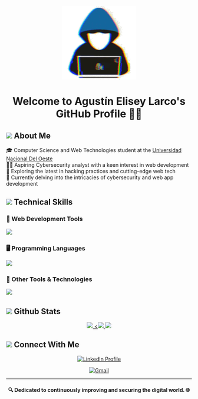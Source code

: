 <p align="center">
  <picture><img src="https://github.com/0xAbdulKhalid/0xAbdulKhalid/raw/main/assets/mdImages/about_me.gif" width = 200px></picture>
</p>

<h1 align="center">Welcome to Agustín Elisey Larco's GitHub Profile 👨‍💼</h1>

##  <img src="https://media.giphy.com/media/Lqo3UBlXeHwZDoebKX/giphy.gif" width="35"> <b> About Me </b>

🎓 Computer Science and Web Technologies student at the [Universidad Nacional Del Oeste](https://uno.edu.ar)<br>
🕵️‍♂️ Aspiring Cybersecurity analyst with a keen interest in web development<br>
🚀 Exploring the latest in hacking practices and cutting-edge web tech<br>
🧩 Currently delving into the intricacies of cybersecurity and web app development<br>

## <img src="https://media.giphy.com/media/bCBZaPWhl515tcyVjo/giphy.gif" width="35"> <b> Technical Skills </b>

### 🔖 Web Development Tools
<p>
  <a href="https://skillicons.dev">
    <img src="https://skillicons.dev/icons?i=html,css,javascript,bootstrap,tailwind,postgres" />
  </a>
</p>

### 🖥️ Programming Languages
<p>
  <a href="https://skillicons.dev">
    <img src="https://skillicons.dev/icons?i=c,java,javascript" />
  </a>
</p>


### 🧰 Other Tools & Technologies
<p>
  <a href="https://skillicons.dev">
    <img src="https://skillicons.dev/icons?i=vscode,eclipse,linux,git" />
  </a>
</p>

## <img src="https://media.giphy.com/media/iY8CRBdQXODJSCERIr/giphy.gif" width="35"><b> Github Stats </b>

<div align="center">
  <a href="https://github.com/EliseyAgustin">
    <img src="https://github-readme-stats.vercel.app/api?username=EliseyAgustin&show_icons=true&theme=graywhite&hide_border=true&count_private=true" width="450"/>
    <<img src="https://github-readme-stats.vercel.app/api/top-langs/?username=EliseyAgustin&theme=graywhite&show_icons=true&hide_border=true&layout=compact" width="450"/>
    <img src="https://github-readme-streak-stats.herokuapp.com/?user=EliseyAgustin&theme=graywhite&hide_border=true" width="450"/>
  </a>
</div>

## <img src="https://media.giphy.com/media/0ZPkxtbBrLvpNkPu1v/giphy.gif" width="35"> <b> Connect With Me </b>

<p align="center">
  <a href="https://www.linkedin.com/in/agustin-elisey-larco-04b397236/" target="_blank">
    <img src="https://img.shields.io/badge/LinkedIn-Agustín_Elisey_Larco-blue?style=for-the-badge&logo=linkedin" alt="LinkedIn Profile"/>
  </a>
</p>
<p align="center">
  <a href="mailto:agustinelisey22@gmail.com" target="_blank">
    <img src="https://img.shields.io/badge/Email-agustinelisey22%40gmail.com-d14836?style=for-the-badge&logo=gmail&logoColor=white" alt="Gmail"/>
  </a>
</p>

---

<h4 align="center">🔍 Dedicated to continuously improving and securing the digital world. 🌐</h4>
